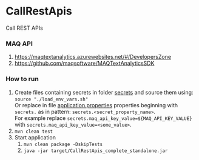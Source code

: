 # CallRestApis

Call REST APIs

### MAQ API

1. https://maqtextanalytics.azurewebsites.net/#/DevelopersZone
2. https://github.com/maqsoftware/MAQTextAnalyticsSDK

### How to run

1. Create files containing secrets in folder [secrets](secrets) and source them using: \
   `source "./load_env_vars.sh"` \
   Or replace in file [application.properties](src%2Fmain%2Fresources%2Fapplication.properties) properties beginning
   with `secrets.` as in pattern: `secrets.<secret_property_name>`. \
   For example replace `secrets.maq_api_key_value=${MAQ_API_KEY_VALUE}` with `secrets.maq_api_key_value=<some_value>`.
2. `mvn clean test`
3. Start application
    1. `mvn clean package -DskipTests`
    2. `java -jar target/CallRestApis_complete_standalone.jar`